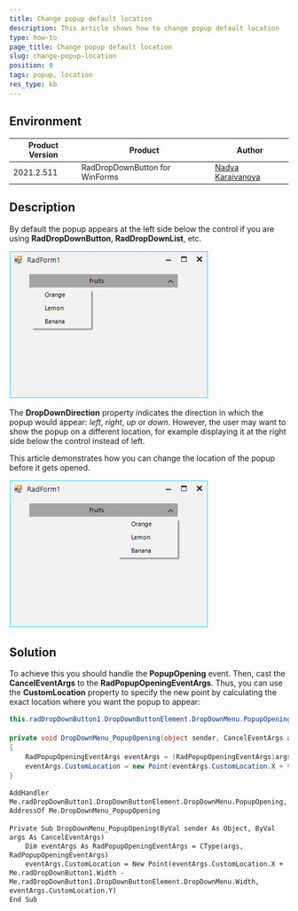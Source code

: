 ```yaml
---
title: Change popup default location
description: This article shows how to change popup default location
type: how-to
page_title: Change popup default location
slug: change-popup-location
position: 0
tags: popup, location
res_type: kb
---
```


## Environment
 
|Product Version|Product|Author|
|----|----|----|
|2021.2.511|RadDropDownButton for WinForms|[Nadya Karaivanova](https://www.telerik.com/blogs/author/nadya-karaivanova)|


## Description

By default the popup appears at the left side below the control if you are using **RadDropDownButton**, **RadDropDownList**, etc. 

![change-popup-location001](images/change-popup-location001.png)

The **DropDownDirection** property indicates the direction in which the popup would appear: *left*, *right*, *up* or *down*. However, the user may want to show the popup on a different location, for example displaying it at the right side below the control instead of left. 

This article demonstrates how you can change the location of the popup before it gets opened. 

![change-popup-location001](images/change-popup-location002.png)

## Solution

To achieve this you should handle the **PopupOpening** event. Then, cast the **CancelEventArgs** to the **RadPopupOpeningEventArgs**. Thus, you can use the **CustomLocation** property to specify the new point by calculating the exact location where you want the popup to appear:


````C#
this.radDropDownButton1.DropDownButtonElement.DropDownMenu.PopupOpening += this.DropDownMenu_PopupOpening;

private void DropDownMenu_PopupOpening(object sender, CancelEventArgs args)
{
    RadPopupOpeningEventArgs eventArgs = (RadPopupOpeningEventArgs)args;
    eventArgs.CustomLocation = new Point(eventArgs.CustomLocation.X + this.radDropDownButton1.Width - this.radDropDownButton1.DropDownButtonElement.DropDownMenu.Width, eventArgs.CustomLocation.Y);
}

````
````VB.NET   
AddHandler Me.radDropDownButton1.DropDownButtonElement.DropDownMenu.PopupOpening, AddressOf Me.DropDownMenu_PopupOpening 

Private Sub DropDownMenu_PopupOpening(ByVal sender As Object, ByVal args As CancelEventArgs)
    Dim eventArgs As RadPopupOpeningEventArgs = CType(args, RadPopupOpeningEventArgs)
    eventArgs.CustomLocation = New Point(eventArgs.CustomLocation.X + Me.radDropDownButton1.Width - Me.radDropDownButton1.DropDownButtonElement.DropDownMenu.Width, eventArgs.CustomLocation.Y)
End Sub
    
````

